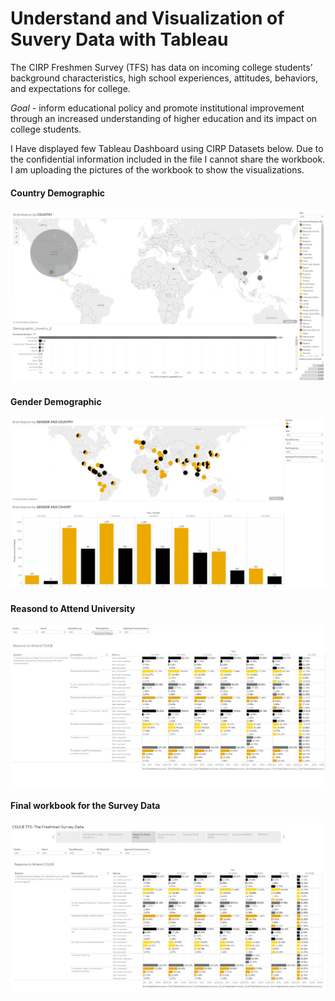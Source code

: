 # Understand and Visualization of Suvery Data with Tableau

 The CIRP Freshmen Survey (TFS) has data on incoming college students’ background characteristics, high school experiences, attitudes, behaviors, and expectations for college.
 
 *Goal* - inform educational policy and promote institutional improvement through an increased understanding of higher education and its impact on college students.
 
 I Have displayed few Tableau Dashboard using CIRP Datasets below. Due to the confidential information included in the file I cannot share the workbook.
 <br>I am uploading the pictures of the workbook to show the visualizations.

#### Country Demographic
 
 ![Counrty Demo](./Tableau%20Visuals/Country_Demographic.png)
 
 
 #### Gender Demographic
 
 ![Gender and Counrty](./Tableau%20Visuals/Gender_demographic.png)


 #### Reasond to Attend University
 
 ![Reason to attend universtiy](./Tableau%20Visuals/Reason_to_attend_university.png)

 #### Final workbook for the Survey Data
 
 ![Survey Data workbook](./Tableau%20Visuals/Final_Freshman_survey_workbook.png)

